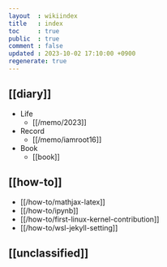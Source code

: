```yaml
---
layout  : wikiindex
title   : index
toc     : true
public  : true
comment : false
updated : 2023-10-02 17:10:00 +0900
regenerate: true
---
```


## [[diary]]

* Life
    * [[/memo/2023]]
* Record
    * [[/memo/iamroot16]]
* Book
    * [[book]]

## [[how-to]]

* [[/how-to/mathjax-latex]]
* [[/how-to/ipynb]]
* [[/how-to/first-linux-kernel-contribution]]
* [[/how-to/wsl-jekyll-setting]]

## [[unclassified]]

<!--
* [[filename]]{title}
    * [[]]

---
## blog posts
<div>
    <ul>
{% for post in site.posts %}
    {% if post.public == true %}
        <li>
            <a class="post-link" href="{{ post.url | prepend: site.baseurl }}">
                {{ post.title }}
            </a>
        </li>
    {% endif %}
{% endfor %}
    </ul>
</div>
-->
